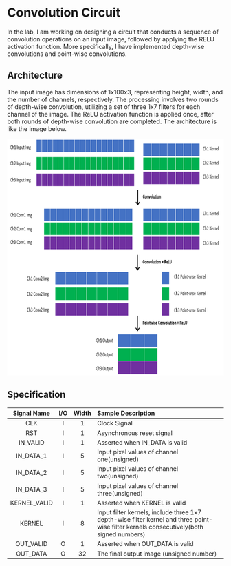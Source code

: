# Convolution Circuit
In the lab, I am working on designing a circuit that conducts a sequence of convolution operations on an input image, followed by applying the RELU activation function. More specifically, I have implemented depth-wise convolutions and point-wise convolutions.

## Architecture
The input image has dimensions of 1x100x3, representing height, width, and the number of channels, respectively. The processing involves two rounds of depth-wise convolution, utilizing a set of three 1x7 filters for each channel of the image. The ReLU activation function is applied once, after both rounds of depth-wise convolution are completed. The architecture is like the image below.
<p align="center">
  <img src="https://github.com/RexJian/Convolution-Circuit/blob/main/Architecture.png" width="1000" height="550">
</p>

## Specification

| Signal Name | I/O | Width | Sample Description |
| :----: | :----: | :----: | :----|
| CLK | I | 1 | Clock Signal |
| RST | I | 1 | Asynchronous reset signal |
| IN_VALID | I | 1 | Asserted when IN_DATA is valid|
| IN_DATA_1 | I | 5 | Input pixel values of channel one(unsigned) |
| IN_DATA_2 | I | 5 | Input pixel values of channel two(unsigned) |
| IN_DATA_3 | I | 5 | Input pixel values of channel three(unsigned) |
| KERNEL_VALID | I | 1 | Asserted when KERNEL is valid|
| KERNEL | I | 8 | Input filter kernels, include three 1x7 depth-wise filter kernel and three point-wise filter kernels consecutively(both signed numbers)|
| OUT_VALID | O | 1 | Asserted when OUT_DATA is valid |
| OUT_DATA | O | 32 | The final output image (unsigned number) |
